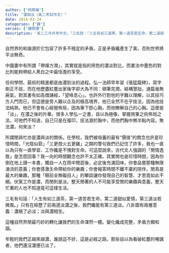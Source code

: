 ```yaml
---
author: ["柯棋瀚"]
title: "濃與淡（髙二考試作文）"
date: 2014-03-24
categories: ["雜"]
series: ["講閒譚"]
description: '高二三月月考作文。「三毛說：『人生有如三道茶，第一道苦若生命，第二道甜似愛情，第三道淡若微風。』對即將成人的同學們來說，這句話引發了你怎樣的聯想與思考？」'
---
```


自然界的和諧源於它包容了許多不穩定的矛盾，正是矛盾纔產生了美，否則世界將平淡無奇。

中國畫中有所謂「帶燥方潤」，其實就是指的用色的濃淡對比，而書法中墨色的對比則能夠帶給人黑白之中最恬澹的享受。

任何學問、蓺術的精進都是由濃到淡的過程。弘一法師早年習《張猛龍碑》，寫字剛正不屈，而在他歷盡紅塵出家後字卻大為不同：頓筆完潤，結構慧拙，通篇毫無戾氣，對其書有如高僧誦經，「望峰息心」。也許外行對他的字難以理解，以其技巧方入門而已，但這便是旁人難以企及的極高境界，他已全然不在乎技法，因為他技法純熟，他已不會有心經營佈局，因為筆下卽心胸，而他瞭解自己的心胸。這便是「淡」，在濃之後的升華。很多人學弘一之書，自以為極像，掌握用筆之術佈局之法，可他們不知道，自己只是在複印，技法源於胸中，而他們胸中無半點內容。無法濃，何來淡？

所謂閒與忙亦是濃與淡的關係。在學校，我們被培養的最有“價值”的關念也許是珍惜時間，「光陰似箭」「三更燈火五更雞」之類的警句我們已記住了許多，我也一直以為只有一直學習、工作纔是不愧對生命。可這麼說來，古代文人強調的「閒情逸致」是怎麼回事？我一向的時間觀念也許不太正確。其實閒也是珍惜時間，因為你倒在地上讀一本書，獨自一人在雨中閒逛後，必定後充滿回味，你會品嘗那種無限湧流的意義；你會感激生命帶給你的樂趣；你會報答時間不離不棄的陪伴。閒真是最大的樂趣，那種「眼前全無礙目人」的攀談讓你發現自己的智慧、才思竟如此不絕。伏案工作是濃，而閒則是淡。整天閒著的人不可能享受閒的樂趣與意義，整天忙著的人也不知道竟可這樣生活。

三毛有句話：「人生有如三道茶，第一道苦若生命，第二道甜似愛情，第三道淡若微風。」只有在經歷了前兩道淡濃之後，我們纔能有第三道淡。八卦圖有兩層意義：濃極了必淡；淡與濃相生。

這種自然界閒最巧妙的轉化讓我們的生命渾然一體。變化纔成完整，矛盾方顯和諧。

年輕的我們正越來越濃，誰說這不好，這是必經之路。那些自以為看破紅塵的嘲諷者，他們還沒濃便已淡了。